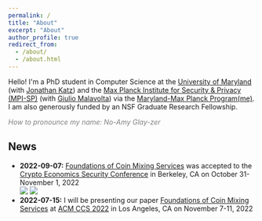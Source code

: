 ```yaml
---
permalink: /
title: "About"
excerpt: "About"
author_profile: true
redirect_from: 
  - /about/
  - /about.html
---
```


Hello! I'm a PhD student in Computer Science at the [University of Maryland](https://www.cs.umd.edu/people/nglaeser) (with [Jonathan Katz](https://www.cs.umd.edu/~jkatz/)) and the [Max Planck Institute for Security & Privacy (MPI-SP)](https://www.mpi-sp.org/person/116161/14251) (with [Giulio Malavolta](https://sites.google.com/view/giuliomalavolta/)) via the [Maryland-Max Planck Program(me)](https://www.cs.umd.edu/maryland-max-planck). I am also generously funded by an NSF Graduate Research Fellowship.

<span style="color: gray;">*How to pronounce my name: No-Amy Glay-zer*</span>

News
---
- **2022-09-07:** [Foundations of Coin Mixing Services](https://eprint.iacr.org/2022/942) was accepted to the [Crypto Economics Security Conference](https://cesc.io/) in Berkeley, CA on October 31-November 1, 2022  
<a target="_blank" href="https://youtu.be/q9-xxy43BnM?t=5098"><img src="https://img.shields.io/badge/-video-blue"></a>
<a target="_blank" href="files/BCS-poster48x36-FINAL.pdf"><img src="https://img.shields.io/badge/-poster-blue"></a>
- **2022-07-15:** I will be presenting our paper [Foundations of Coin Mixing Services](https://eprint.iacr.org/2022/942) at [ACM CCS 2022](https://www.sigsac.org/ccs/CCS2022/) in Los Angeles, CA on November 7-11, 2022